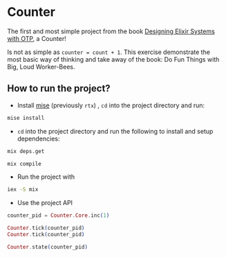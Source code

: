 # Counter

The first and most simple project from the book [Designing Elixir Systems with OTP](https://pragprog.com/titles/jgotp/designing-elixir-systems-with-otp/), a Counter!

Is not as simple as `counter = count + 1`. This exercise demonstrate the most basic way of thinking and take away of the book: Do Fun Things with Big, Loud Worker-Bees.

## How to run the project?

- Install [mise](https://mise.jdx.dev/getting-started.html) (previously `rtx`) , `cd` into the project directory and run:

```bash
mise install
```

- `cd` into the project directory and run the following to install and setup dependencies:

```bash
mix deps.get
```

```bash
mix compile
```

- Run the project with

```bash
iex -S mix
```

- Use the project API

```elixir
counter_pid = Counter.Core.inc(1)

Counter.tick(counter_pid)
Counter.tick(counter_pid)

Counter.state(counter_pid)
```